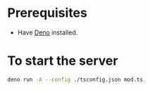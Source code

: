 # Prerequisites
* Have [Deno](https://deno.land/) installed.
# To start the server
```sh
deno run -A --config ./tsconfig.json mod.ts
```
